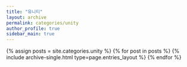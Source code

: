 ```yaml
---
title: "유니티"
layout: archive
permalink: categories/unity
author_profile: true
sidebar_main: true
---
```



{% assign posts = site.categories.unity %}
{% for post in posts %} {% include archive-single.html type=page.entries_layout %} {% endfor %} 
